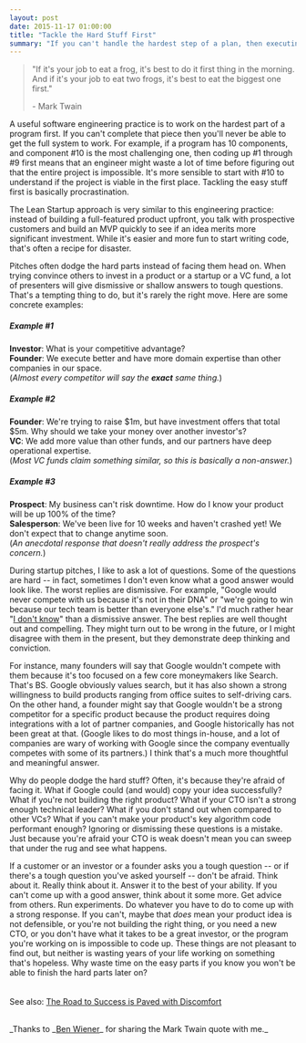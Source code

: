 ```yaml
---
layout: post
date: 2015-11-17 01:00:00
title: "Tackle the Hard Stuff First"
summary: "If you can't handle the hardest step of a plan, then executing the rest of the plan while avoiding the hard step will be a giant waste of time. Start with the hard things."
---
```

> "If it's your job to eat a frog, it's best to do it first thing in the morning. And if it's your job to eat two frogs, it's best to eat the biggest one first."
> 
> \- Mark Twain

A useful software engineering practice is to work on the hardest part of a program first. If you can't complete that piece then you'll never be able to get the full system to work. For example, if a program has 10 components, and component #10 is the most challenging one, then coding up #1 through #9 first means that an engineer might waste a lot of time before figuring out that the entire project is impossible. It's more sensible to start with #10 to understand if the project is viable in the first place. Tackling the easy stuff first is basically procrastination.

The Lean Startup approach is very similar to this engineering practice: instead of building a full-featured product upfront, you talk with prospective customers and build an MVP quickly to see if an idea merits more significant investment. While it's easier and more fun to start writing code, that's often a recipe for disaster.

Pitches often dodge the hard parts instead of facing them head on. When trying convince others to invest in a product or a startup or a VC fund, a lot of presenters will give dismissive or shallow answers to tough questions. That's a tempting thing to do, but it's rarely the right move. Here are some concrete examples:

##### Example #1
**Investor**: What is your competitive advantage?<br>
**Founder**: We execute better and have more domain expertise than other companies in our space.<br>
(*Almost every competitor will say the __exact__ same thing.*)

##### Example #2
**Founder**: We're trying to raise $1m, but have investment offers that total $5m. Why should we take your money over another investor's?<br>
**VC**: We add more value than other funds, and our partners have deep operational expertise.<br>
(*Most VC funds claim something similar, so this is basically a non-answer.*)

##### Example #3
**Prospect**: My business can't risk downtime. How do I know your product will be up 100% of the time?<br>
**Salesperson**: We've been live for 10 weeks and haven't crashed yet! We don't expect that to change anytime soon.<br>
(*An anecdotal response that doesn't really address the prospect's concern.*)

During startup pitches, I like to ask a lot of questions. Some of the questions are hard -- in fact, sometimes I don't even know what a good answer would look like. The worst replies are dismissive. For example, "Google would never compete with us because it's not in their DNA" or "we're going to win because our tech team is better than everyone else's." I'd much rather hear "<a href="http://seanonstartups.co/2015/11/11/the-three-most-important-words/" target="_blank">I don't know</a>" than a dismissive answer. The best replies are well thought out and compelling. They might turn out to be wrong in the future, or I might disagree with them in the present, but they demonstrate deep thinking and conviction.

For instance, many founders will say that Google wouldn't compete with them because it's too focused on a few core moneymakers like Search. That's BS. Google obviously values search, but it has also shown a strong willingness to build products ranging from office suites to self-driving cars. On the other hand, a founder might say that Google wouldn't be a strong competitor for a specific product because the product requires doing integrations with a lot of partner companies, and Google historically has not been great at that. (Google likes to do most things in-house, and a lot of companies are wary of working with Google since the company eventually competes with some of its partners.) I think that's a much more thoughtful and meaningful answer.

Why do people dodge the hard stuff? Often, it's because they're afraid of facing it. What if Google could (and would) copy your idea successfully? What if you're not building the right product? What if your CTO isn't a strong enough technical leader? What if you don't stand out when compared to other VCs? What if you can't make your product's key algorithm code performant enough? Ignoring or dismissing these questions is a mistake. Just because you're afraid your CTO is weak doesn't mean you can sweep that under the rug and see what happens.

If a customer or an investor or a founder asks you a tough question -- or if there's a tough question you've asked yourself -- don't be afraid. Think about it. Really think about it. Answer it to the best of your ability. If you can't come up with a good answer, think about it some more. Get advice from others. Run experiments. Do whatever you have to do to come up with a strong response. If you can't, maybe that *does* mean your product idea is not defensible, or you're not building the right thing, or you need a new CTO, or you don't have what it takes to be a great investor, or the program you're working on is impossible to code up. These things are not pleasant to find out, but neither is wasting years of your life working on something that's hopeless. Why waste time on the easy parts if you know you won't be able to finish the hard parts later on?
<br><br><br>
See also: <a href="http://codingvc.com/the-road-to-success-is-paved-with-discomfort/">The Road to Success is Paved with Discomfort</a>

<br>
_Thanks to _<a href="https://twitter.com/BeninJLM" target="_blank">Ben Wiener</a>_ for sharing the Mark Twain quote with me._